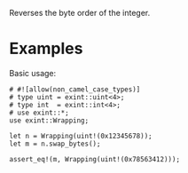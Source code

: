 Reverses the byte order of the integer.

# Examples

Basic usage:

```
# #![allow(non_camel_case_types)]
# type uint = exint::uint<4>;
# type int  = exint::int<4>;
# use exint::*;
use exint::Wrapping;

let n = Wrapping(uint!(0x12345678));
let m = n.swap_bytes();

assert_eq!(m, Wrapping(uint!(0x78563412)));
```
